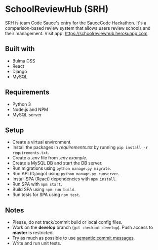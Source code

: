 # SchoolReviewHub (SRH)
SRH is team Code Sauce's entry for the SauceCode Hackathon. It's a comparison-based review system that allows users review schools and their management. Visit app: https://schoolreviewhub.herokuapp.com.

## Built with
- Bulma CSS
- React
- Django
- MySQL

## Requirements
- Python 3
- Node.js and NPM
- MySQL server

## Setup
- Create a virtual environment.
- Install the packages in *requirements.txt* by running `pip install -r requirements.txt`.
- Create a *.env* file from *.env.example*.
- Create a MySQL DB and start the DB server.
- Run migrations using `python manage.py migrate`.
- Run API (Django) using `python manage.py runserver`.
- Install SPA (React) dependencies with `npm install`. 
- Run SPA with `npm start`.
- Build SPA using `npm run build`.
- Run tests for SPA using `npm test`.

## Notes
- Please, do not track/commit build or local config files.
- Work on the **develop** branch (`git checkout develop`). Push access to **master** is restricted.
- Try as much as possible to use [semantic commit messages](https://seesparkbox.com/foundry/semantic_commit_messages).
- Write and run unit tests.
